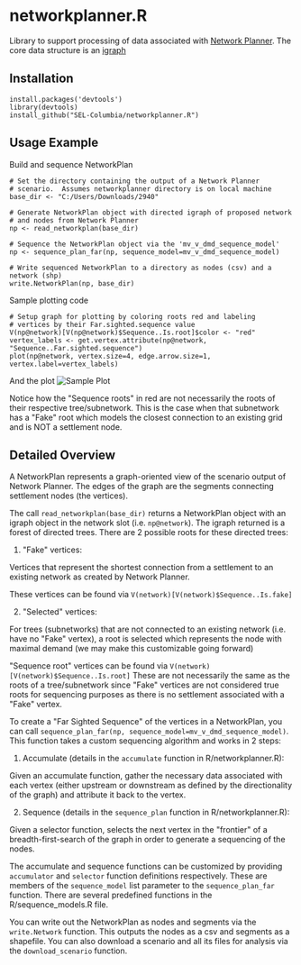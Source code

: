 networkplanner.R
================

Library to support processing of data associated with [Network Planner](http://networkplanner.modilabs.org).
The core data structure is an [igraph](http://igraph.org)


Installation
---
```
install.packages('devtools')
library(devtools)
install_github("SEL-Columbia/networkplanner.R")
```

Usage Example
---

Build and sequence NetworkPlan

```
# Set the directory containing the output of a Network Planner
# scenario.  Assumes networkplanner directory is on local machine
base_dir <- "C:/Users/Downloads/2940"

# Generate NetworkPlan object with directed igraph of proposed network
# and nodes from Network Planner
np <- read_networkplan(base_dir)

# Sequence the NetworkPlan object via the 'mv_v_dmd_sequence_model'
np <- sequence_plan_far(np, sequence_model=mv_v_dmd_sequence_model)

# Write sequenced NetworkPlan to a directory as nodes (csv) and a network (shp)
write.NetworkPlan(np, base_dir)
```
Sample plotting code
```
# Setup graph for plotting by coloring roots red and labeling
# vertices by their Far.sighted.sequence value
V(np@network)[V(np@network)$Sequence..Is.root]$color <- "red"
vertex_labels <- get.vertex.attribute(np@network, "Sequence..Far.sighted.sequence")
plot(np@network, vertex.size=4, edge.arrow.size=1, vertex.label=vertex_labels)
```

And the plot
![Sample Plot](http://sel-columbia.github.io/networkplanner.R/img/sample_plot.png)

Notice how the "Sequence roots" in red are not necessarily the roots of their
respective tree/subnetwork.  This is the case when that subnetwork has a "Fake"
root which models the closest connection to an existing grid and is NOT a
settlement node.  

Detailed Overview
---

A NetworkPlan represents a graph-oriented view of the scenario output of 
Network Planner.  The edges of the graph are the segments connecting settlement
nodes (the vertices).  


The call `read_networkplan(base_dir)` returns a NetworkPlan object with
an igraph object in the network slot (i.e. `np@network`).  The igraph returned
is a forest of directed trees.  There are 2 possible roots for these directed
trees:

1.  "Fake" vertices:  

  Vertices that represent the shortest connection from a settlement to an 
  existing network as created by Network Planner.  
  
  These vertices can be found via `V(network)[V(network)$Sequence..Is.fake]`

2.  "Selected" vertices:  

  For trees (subnetworks) that are not connected to an existing network 
  (i.e. have no "Fake" vertex), a root is selected which represents the
  node with maximal demand (we may make this customizable going forward)

"Sequence root" vertices can be found via `V(network)[V(network)$Sequence..Is.root]`
These are not necessarily the same as the roots of a tree/subnetwork since 
"Fake" vertices are not considered true roots for sequencing purposes as
there is no settlement associated with a "Fake" vertex.

To create a "Far Sighted Sequence" of the vertices in a NetworkPlan, you can
call `sequence_plan_far(np, sequence_model=mv_v_dmd_sequence_model)`.  This
function takes a custom sequencing algorithm and works in 2 steps:

1.  Accumulate (details in the `accumulate` function in R/networkplanner.R):  

  Given an accumulate function, gather the necessary data associated with each
  vertex (either upstream or downstream as defined by the directionality of the
  graph) and attribute it back to the vertex.  

2.  Sequence (details in the `sequence_plan` function in R/networkplanner.R):  

  Given a selector function, selects the next vertex in the "frontier" of a
  breadth-first-search of the graph in order to generate a sequencing of the
  nodes.   

The accumulate and sequence functions can be customized by providing  
`accumulator` and `selector` function definitions respectively.  These are
members of the `sequence_model` list parameter to the `sequence_plan_far` 
function.  There are several predefined functions in the R/sequence_models.R 
file.  

You can write out the NetworkPlan as nodes and segments via the `write.Network`
function.  This outputs the nodes as a csv and segments as a shapefile.  You 
can also download a scenario and all its files for analysis via the 
`download_scenario` function.   

